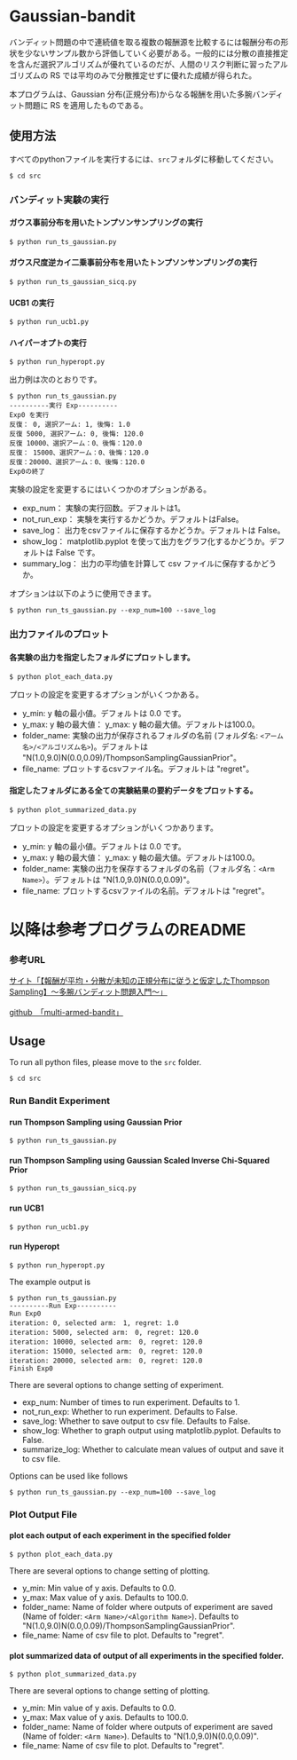 # Gaussian-bandit

バンディット問題の中で連続値を取る複数の報酬源を比較するには報酬分布の形状を少ないサンプル数から評価していく必要がある。一般的には分散の直接推定を含んだ選択アルゴリズムが優れているのだが、人間のリスク判断に習ったアルゴリズムの RS では平均のみで分散推定せずに優れた成績が得られた。

本プログラムは、Gaussian 分布(正規分布)からなる報酬を用いた多腕バンディット問題に RS を適用したものである。　

## 使用方法

すべてのpythonファイルを実行するには、`src`フォルダに移動してください。

```
$ cd src
```

### バンディット実験の実行
#### ガウス事前分布を用いたトンプソンサンプリングの実行

```
$ python run_ts_gaussian.py
```

#### ガウス尺度逆カイ二乗事前分布を用いたトンプソンサンプリングの実行

```
$ python run_ts_gaussian_sicq.py
```

#### UCB1 の実行

```
$ python run_ucb1.py
```

#### ハイパーオプトの実行

```
$ python run_hyperopt.py
```

出力例は次のとおりです。

```
$ python run_ts_gaussian.py
----------実行 Exp----------
Exp0 を実行
反復： 0, 選択アーム: 1, 後悔: 1.0
反復 5000, 選択アーム: 0, 後悔: 120.0
反復 10000、選択アーム：0、後悔：120.0
反復： 15000、選択アーム：0、後悔：120.0
反復：20000、選択アーム：0、後悔：120.0
Exp0の終了
```

実験の設定を変更するにはいくつかのオプションがある。

* exp_num： 実験の実行回数。デフォルトは1。
* not_run_exp： 実験を実行するかどうか。デフォルトはFalse。
* save_log： 出力をcsvファイルに保存するかどうか。デフォルトは False。
* show_log： matplotlib.pyplot を使って出力をグラフ化するかどうか。デフォルトは False です。
* summary_log： 出力の平均値を計算して csv ファイルに保存するかどうか。

オプションは以下のように使用できます。

```
$ python run_ts_gaussian.py --exp_num=100 --save_log
```

### 出力ファイルのプロット
#### 各実験の出力を指定したフォルダにプロットします。

```
$ python plot_each_data.py
```

プロットの設定を変更するオプションがいくつかある。

* y_min: y 軸の最小値。デフォルトは 0.0 です。
* y_max: y 軸の最大値： y_max: y 軸の最大値。デフォルトは100.0。
* folder_name: 実験の出力が保存されるフォルダの名前 (フォルダ名: `<アーム名>/<アルゴリズム名>`)。デフォルトは "N(1.0,9.0)N(0.0,0.09)/ThompsonSamplingGaussianPrior"。
* file_name: プロットするcsvファイル名。デフォルトは "regret"。

#### 指定したフォルダにある全ての実験結果の要約データをプロットする。

```
$ python plot_summarized_data.py
```

プロットの設定を変更するオプションがいくつかあります。

* y_min: y 軸の最小値。デフォルトは 0.0 です。
* y_max: y 軸の最大値： y_max: y 軸の最大値。デフォルトは100.0。
* folder_name: 実験の出力を保存するフォルダの名前（フォルダ名：`<Arm Name>`）。デフォルトは "N(1.0,9.0)N(0.0,0.09)"。
* file_name: プロットするcsvファイルの名前。デフォルトは "regret"。






# 以降は参考プログラムのREADME

### 参考URL

[サイト「【報酬が平均・分散が未知の正規分布に従うと仮定したThompson Sampling】〜多腕バンディット問題入門〜」](https://cafeunder.github.io/rosenblock-chainers-blog/2018/03/06/introduction-bandit.html)<br><br>
[github　「multi-armed-bandit」](https://github.com/bakanaouji/multi-armed-bandit)<br>

## Usage

To run all python files, please move to the `src` folder.

```
$ cd src
```

### Run Bandit Experiment
#### run Thompson Sampling using Gaussian Prior

```
$ python run_ts_gaussian.py
```

#### run Thompson Sampling using Gaussian Scaled Inverse Chi-Squared Prior

```
$ python run_ts_gaussian_sicq.py
```

#### run UCB1

```
$ python run_ucb1.py
```

#### run Hyperopt

```
$ python run_hyperopt.py
```

The example output is

```
$ python run_ts_gaussian.py
----------Run Exp----------
Run Exp0
iteration: 0, selected arm:　1, regret: 1.0
iteration: 5000, selected arm:　0, regret: 120.0
iteration: 10000, selected arm:　0, regret: 120.0
iteration: 15000, selected arm:　0, regret: 120.0
iteration: 20000, selected arm:　0, regret: 120.0
Finish Exp0
```

There are several options to change setting of experiment.

* exp_num: Number of times to run experiment. Defaults to 1.
* not_run_exp: Whether to run experiment. Defaults to False.
* save_log: Whether to save output to csv file. Defaults to False.
* show_log: Whether to graph output using matplotlib.pyplot. Defaults to False.
* summarize_log: Whether to calculate mean values of output and save it to csv file.

Options can be used like follows

```
$ python run_ts_gaussian.py --exp_num=100 --save_log
```

### Plot Output File
#### plot each output of each experiment in the specified folder

```
$ python plot_each_data.py
```

There are several options to change setting of plotting.

* y_min: Min value of y axis. Defaults to 0.0.
* y_max: Max value of y axis. Defaults to 100.0.
* folder_name: Name of folder where outputs of experiment are saved (Name of folder: `<Arm Name>/<Algorithm Name>`). Defaults to "N(1.0,9.0)N(0.0,0.09)/ThompsonSamplingGaussianPrior".
* file_name: Name of csv file to plot. Defaults to "regret".

#### plot summarized data of output of all experiments in the specified folder.

```
$ python plot_summarized_data.py
```

There are several options to change setting of plotting.

* y_min: Min value of y axis. Defaults to 0.0.
* y_max: Max value of y axis. Defaults to 100.0.
* folder_name: Name of folder where outputs of experiment are saved (Name of folder: `<Arm Name>`). Defaults to "N(1.0,9.0)N(0.0,0.09)".
* file_name: Name of csv file to plot. Defaults to "regret".
